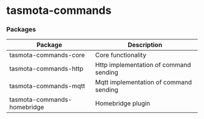 # tasmota-commands

### Packages

| Package                     | Description                            |
| --------------------------- | -------------------------------------- |
| tasmota-commands-core       | Core functionality                     |
| tasmota-commands-http       | Http implementation of command sending |
| tasmota-commands-mqtt       | Mqtt implementation of command sending |
| tasmota-commands-homebridge | Homebridge plugin                      |
